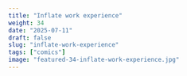 ```yaml
---
title: "Inflate work experience"
weight: 34
date: "2025-07-11"
draft: false
slug: "inflate-work-experience"
tags: ["comics"]
image: "featured-34-inflate-work-experience.jpg"
---
```

